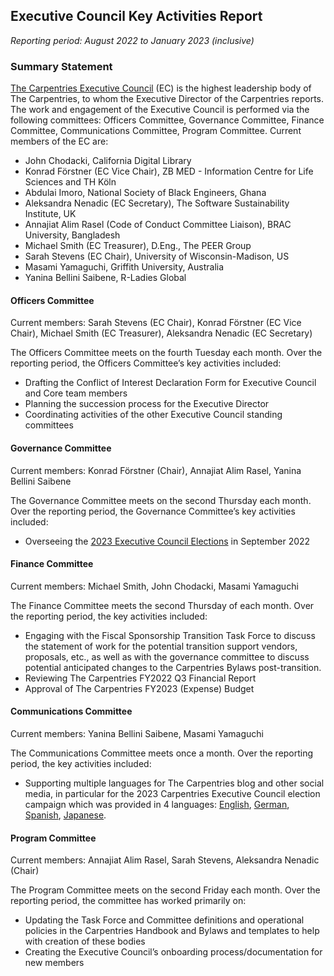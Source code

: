 
## Executive Council Key Activities Report 

_Reporting period: August 2022 to January 2023 (inclusive)_


### Summary Statement

[The Carpentries Executive Council](https://docs.carpentries.org/topic_folders/governance/executive-council.html) (EC) is the highest leadership body of The Carpentries, to whom the Executive Director of the Carpentries reports. The work and engagement of the Executive Council is performed via the following committees: Officers Committee, Governance Committee, Finance Committee, Communications Committee, Program Committee. Current members of the EC are: 



* John Chodacki, California Digital Library
* Konrad Förstner (EC Vice Chair), ZB MED - Information Centre for Life Sciences and TH Köln
* Abdulai Imoro, National Society of Black Engineers, Ghana
* Aleksandra Nenadic (EC Secretary), The Software Sustainability Institute, UK
* Annajiat Alim Rasel (Code of Conduct Committee Liaison), BRAC University, Bangladesh
* Michael Smith (EC Treasurer), D.Eng., The PEER Group
* Sarah Stevens (EC Chair), University of Wisconsin-Madison, US
* Masami Yamaguchi, Griffith University, Australia
* Yanina Bellini Saibene, R-Ladies Global


#### Officers Committee

Current members: Sarah Stevens (EC Chair), Konrad Förstner (EC Vice Chair), Michael Smith (EC Treasurer), Aleksandra Nenadic (EC Secretary)

The Officers Committee meets on the fourth Tuesday each month. Over the reporting period, the Officers Committee’s key activities included:


* Drafting the Conflict of Interest Declaration Form for Executive Council and Core team members 
* Planning the succession process for the Executive Director
* Coordinating activities of the other Executive Council standing committees


#### Governance Committee

Current members: Konrad Förstner (Chair), Annajiat Alim Rasel, Yanina Bellini Saibene

The Governance Committee meets on the second Thursday each month. Over the reporting period, the Governance Committee’s key activities included:

* Overseeing the [2023 Executive Council Elections](https://carpentries.org/blog/2022/09/ec-elections/) in September 2022 


#### Finance Committee

Current members:  Michael Smith, John Chodacki, Masami Yamaguchi

The Finance Committee meets the second Thursday of each month. Over the reporting period, the key activities included:

* Engaging with the Fiscal Sponsorship Transition Task Force to discuss the statement of work for the potential transition support vendors, proposals, etc., as well as with the governance committee to discuss potential anticipated changes to the Carpentries Bylaws post-transition.
* Reviewing The Carpentries FY2022 Q3 Financial Report
* Approval of The Carpentries FY2023 (Expense) Budget


#### Communications Committee 

Current members:  Yanina Bellini Saibene, Masami Yamaguchi

The Communications Committee meets once a month. Over the reporting period, the key activities included:

* Supporting multiple languages for The Carpentries blog and other social media, in particular for the 2023 Carpentries Executive Council election campaign which was provided in 4 languages: [English](https://carpentries.org/blog/2022/09/ec-elections), [German](https://carpentries.org/blog/2022/09/ec-elections_de/), [Spanish](https://carpentries.org/blog/2022/09/ec-elections_es), [Japanese](https://carpentries.org/blog/2022/09/ec-elections_ja).


#### Program Committee 

Current members:  Annajiat Alim Rasel, Sarah Stevens, Aleksandra Nenadic (Chair)

The Program Committee meets on the second Friday each month. Over the reporting period, the committee has worked primarily on:

* Updating the Task Force and Committee definitions and operational policies in the Carpentries Handbook and Bylaws and templates to help with creation of these bodies
* Creating the Executive Council’s onboarding process/documentation for new members
